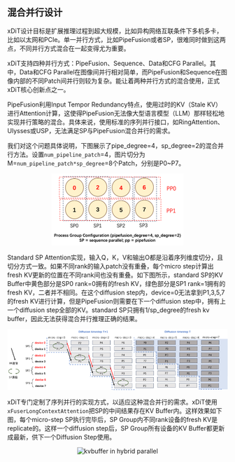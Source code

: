 
## 混合并行设计

xDiT设计目标是扩展推理过程到超大规模，比如异构网络互联条件下多机多卡，比如以太网和PCIe。单一并行方式，比如PipeFusion或者SP，很难同时做到这两点，不同并行方式混合在一起变得尤为重要。

xDiT支持四种并行方式：PipeFusion、Sequence、Data和CFG Parallel。其中，Data和CFG Parallel在图像间并行相对简单，而PipeFusion和Sequence在图像内部的不同Patch间并行则较为复杂。能让着两种并行方式的混合使用，正式xDiT核心创新点之一。

PipeFusion利用Input Tempor Redundancy特点，使用过时的KV（Stale KV）进行Attention计算，这使得PipeFusion无法像大型语言模型（LLM）那样轻松地实现并行策略的混合。具体来说，使用标准的序列并行接口，如RingAttention、Ulysses或USP，无法满足SP与PipeFusion混合并行的需求。

我们对这个问题具体说明，下图展示了pipe_degree=4，sp_degree=2的混合并行方法。设置`num_pipeline_patch`=4，图片切分为M=`num_pipeline_patch*sp_degree`=8个Patch，分别是P0~P7。

<div align="center">
    <img src="../../assets/methods/hybrid_pp_scheme.png" alt="hybrid process group config"  width="60%">
</div>

Standard SP Attention实现，输入Q，K，V和输出O都是沿着序列维度切分，且切分方式一致。如果不同rank的输入patch没有重叠，每个micro step计算出fresh KV更新的位置在不同rank间也没有重叠。如下图所示，standard SP的KV Buffer中黄色部分是SP0 rank=0拥有的fresh KV，绿色部分是SP1 rank=1拥有的fresh KV，二者并不相同。在这个diffusion step内，device=0无法拿到P1,3,5,7的fresh KV进行计算，但是PipeFusion则需要在下一个diffusion step中，拥有上一个diffusion step全部的KV。standard SP只拥有1/sp_degree的fresh kv buffer，因此无法获得混合并行推理正确的结果。

<div align="center">
    <img src="../../assets/methods/hybrid_workflow.png" alt="hybrid parallel workflow">
</div>



xDiT专门定制了序列并行的实现方式，以适应这种混合并行的需求。xDiT使用`xFuserLongContextAttention`把SP的中间结果存在KV Buffer内。这样效果如下图，每个micro-step SP执行完毕后，SP Group内不同rank设备的fresh KV是replicate的。这样一个diffusion step后，SP Group所有设备的KV Buffer都更新成最新，供下一个Diffusion Step使用。


<div align="center">
    <img src="../../assets/methods/kvbuffer_hybrid.png" alt="kvbuffer in hybrid parallel">
</div>